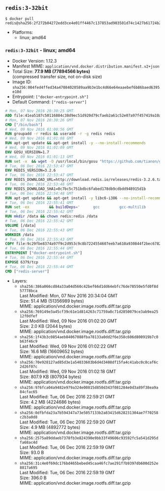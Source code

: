 ## `redis:3-32bit`

```console
$ docker pull redis@sha256:2f272b04272edd3ce4e01ff4467c137853ad903501d74c1427b61724b2252eba
```

-	Platforms:
	-	linux; amd64

### `redis:3-32bit` - linux; amd64

-	Docker Version: 1.12.3
-	Manifest MIME: `application/vnd.docker.distribution.manifest.v2+json`
-	Total Size: **77.9 MB (77894566 bytes)**  
	(compressed transfer size, not on-disk size)
-	Image ID: `sha256:004fed4ffed34a47084020589aa9b3e1bc4d66e64eaaebef6b86baed6395e10d`
-	Entrypoint: `["docker-entrypoint.sh"]`
-	Default Command: `["redis-server"]`

```dockerfile
# Mon, 07 Nov 2016 20:30:25 GMT
ADD file:41ea5187c50116884c38d9ec51d920d79cfaeb2a61c52e07a97f457419a10a4f in / 
# Mon, 07 Nov 2016 20:30:26 GMT
CMD ["/bin/bash"]
# Wed, 09 Nov 2016 01:00:56 GMT
RUN groupadd -r redis && useradd -r -g redis redis
# Wed, 09 Nov 2016 01:01:08 GMT
RUN apt-get update && apt-get install -y --no-install-recommends 		ca-certificates 		wget 	&& rm -rf /var/lib/apt/lists/*
# Wed, 09 Nov 2016 01:01:09 GMT
ENV GOSU_VERSION=1.7
# Wed, 09 Nov 2016 01:01:13 GMT
RUN set -x 	&& wget -O /usr/local/bin/gosu "https://github.com/tianon/gosu/releases/download/$GOSU_VERSION/gosu-$(dpkg --print-architecture)" 	&& wget -O /usr/local/bin/gosu.asc "https://github.com/tianon/gosu/releases/download/$GOSU_VERSION/gosu-$(dpkg --print-architecture).asc" 	&& export GNUPGHOME="$(mktemp -d)" 	&& gpg --keyserver ha.pool.sks-keyservers.net --recv-keys B42F6819007F00F88E364FD4036A9C25BF357DD4 	&& gpg --batch --verify /usr/local/bin/gosu.asc /usr/local/bin/gosu 	&& rm -r "$GNUPGHOME" /usr/local/bin/gosu.asc 	&& chmod +x /usr/local/bin/gosu 	&& gosu nobody true
# Tue, 06 Dec 2016 22:53:47 GMT
ENV REDIS_VERSION=3.2.6
# Tue, 06 Dec 2016 22:53:47 GMT
ENV REDIS_DOWNLOAD_URL=http://download.redis.io/releases/redis-3.2.6.tar.gz
# Tue, 06 Dec 2016 22:53:48 GMT
ENV REDIS_DOWNLOAD_SHA1=0c7bc5c751bdbc6fabed178db9cdbdd948915d1b
# Tue, 06 Dec 2016 22:54:48 GMT
RUN apt-get update && apt-get install -y libc6-i386 --no-install-recommends && rm -rf /var/lib/apt/lists/*
# Tue, 06 Dec 2016 22:55:41 GMT
RUN set -ex 		&& buildDeps=' 		gcc 		gcc-multilib 		libc6-dev-i386 		make 	' 	&& apt-get update 	&& apt-get install -y $buildDeps --no-install-recommends 	&& rm -rf /var/lib/apt/lists/* 		&& wget -O redis.tar.gz "$REDIS_DOWNLOAD_URL" 	&& echo "$REDIS_DOWNLOAD_SHA1 *redis.tar.gz" | sha1sum -c - 	&& mkdir -p /usr/src/redis 	&& tar -xzf redis.tar.gz -C /usr/src/redis --strip-components=1 	&& rm redis.tar.gz 		&& grep -q '^#define CONFIG_DEFAULT_PROTECTED_MODE 1$' /usr/src/redis/src/server.h 	&& sed -ri 's!^(#define CONFIG_DEFAULT_PROTECTED_MODE) 1$!\1 0!' /usr/src/redis/src/server.h 	&& grep -q '^#define CONFIG_DEFAULT_PROTECTED_MODE 0$' /usr/src/redis/src/server.h 		&& make -C /usr/src/redis 32bit 	&& make -C /usr/src/redis install 		&& rm -r /usr/src/redis 		&& apt-get purge -y --auto-remove $buildDeps
# Tue, 06 Dec 2016 22:55:42 GMT
RUN mkdir /data && chown redis:redis /data
# Tue, 06 Dec 2016 22:55:42 GMT
VOLUME [/data]
# Tue, 06 Dec 2016 22:55:43 GMT
WORKDIR /data
# Tue, 06 Dec 2016 22:55:43 GMT
COPY file:9c29fbe8374a97f9c2d953c9c8b7224554607eeb7a610a930844f2bec678265c in /usr/local/bin/ 
# Tue, 06 Dec 2016 22:55:44 GMT
ENTRYPOINT ["docker-entrypoint.sh"]
# Tue, 06 Dec 2016 22:55:44 GMT
EXPOSE 6379/tcp
# Tue, 06 Dec 2016 22:55:44 GMT
CMD ["redis-server"]
```

-	Layers:
	-	`sha256:386a066cd84a33a04d560c42bef66d1dd64ebfc76de78550e5fd0f8d57778bca`  
		Last Modified: Mon, 07 Nov 2016 20:34:04 GMT  
		Size: 51.4 MB (51356989 bytes)  
		MIME: application/vnd.docker.image.rootfs.diff.tar.gzip
	-	`sha256:769149e3a45cf39c61e1d814263c71759a0c71d2850079ce3ab9ea2512f0dfef`  
		Last Modified: Wed, 09 Nov 2016 01:02:20 GMT  
		Size: 2.0 KB (2044 bytes)  
		MIME: application/vnd.docker.image.rootfs.diff.tar.gzip
	-	`sha256:1f43b3c0854aeb84067088fba78133a0dd2f6e358c606d800919b7c0b63f46c9`  
		Last Modified: Wed, 09 Nov 2016 01:02:22 GMT  
		Size: 16.6 MB (16609652 bytes)  
		MIME: application/vnd.docker.image.rootfs.diff.tar.gzip
	-	`sha256:70e928127ad85d3e1a54033603b6d4d3408df15fa4c41abc0c8caf6c2d26f07c`  
		Last Modified: Wed, 09 Nov 2016 01:02:18 GMT  
		Size: 807.9 KB (807934 bytes)  
		MIME: application/vnd.docker.image.rootfs.diff.tar.gzip
	-	`sha256:976fca04a9482e979a324e00815d850d343f081284e0d3a89f38ea9a84cfac65`  
		Last Modified: Tue, 06 Dec 2016 22:59:21 GMT  
		Size: 4.2 MB (4224686 bytes)  
		MIME: application/vnd.docker.image.rootfs.diff.tar.gzip
	-	`sha256:0dfbfda23a7b594347a73e5057133b2a83415d628231304ae7f70258c2b3a0d8`  
		Last Modified: Tue, 06 Dec 2016 22:59:20 GMT  
		Size: 4.9 MB (4892772 bytes)  
		MIME: application/vnd.docker.image.rootfs.diff.tar.gzip
	-	`sha256:2575a89ddaeb7378fb3e824390e9bb33f49606c93592fc5a541d295dfa68ac4d`  
		Last Modified: Tue, 06 Dec 2016 22:59:19 GMT  
		Size: 93.0 B  
		MIME: application/vnd.docker.image.rootfs.diff.tar.gzip
	-	`sha256:31c4e0f69dc176bd465bebed45caa46fc7ae291f7b9397db600d252e8817a695`  
		Last Modified: Tue, 06 Dec 2016 22:59:19 GMT  
		Size: 396.0 B  
		MIME: application/vnd.docker.image.rootfs.diff.tar.gzip
